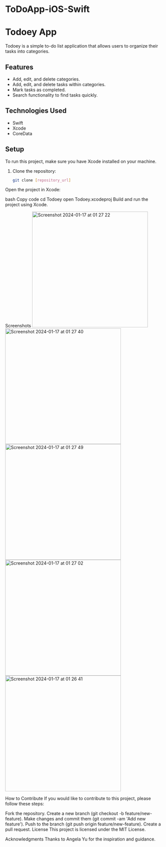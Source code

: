 # ToDoApp-iOS-Swift
# Todoey App

Todoey is a simple to-do list application that allows users to organize their tasks into categories.

## Features

- Add, edit, and delete categories.
- Add, edit, and delete tasks within categories.
- Mark tasks as completed.
- Search functionality to find tasks quickly.

## Technologies Used

- Swift
- Xcode
- CoreData

## Setup

To run this project, make sure you have Xcode installed on your machine.

1. Clone the repository:

   ```bash
   git clone [repository_url]
Open the project in Xcode:

bash
Copy code
cd Todoey
open Todoey.xcodeproj
Build and run the project using Xcode.

Screenshots
<img width="370" alt="Screenshot 2024-01-17 at 01 27 22" src="https://github.com/iuliagavrila/ToDoApp-iOS-Swift/assets/35526560/c721f338-af34-47ff-bafb-9c3f9ff1dd3e">
<img width="370" alt="Screenshot 2024-01-17 at 01 27 40" src="https://github.com/iuliagavrila/ToDoApp-iOS-Swift/assets/35526560/cbf5ca30-7c5e-4772-abc4-011ac265d9e6">
<img width="370" alt="Screenshot 2024-01-17 at 01 27 49" src="https://github.com/iuliagavrila/ToDoApp-iOS-Swift/assets/35526560/816ac3e3-5629-4280-a1be-e1dfb0632ab7">
<img width="370" alt="Screenshot 2024-01-17 at 01 27 02" src="https://github.com/iuliagavrila/ToDoApp-iOS-Swift/assets/35526560/7003a51b-324f-4bb6-849d-67bc153da181">
<img width="370" alt="Screenshot 2024-01-17 at 01 26 41" src="https://github.com/iuliagavrila/ToDoApp-iOS-Swift/assets/35526560/b864622a-0a2b-40b6-8933-07234e137610">

How to Contribute
If you would like to contribute to this project, please follow these steps:

Fork the repository.
Create a new branch (git checkout -b feature/new-feature).
Make changes and commit them (git commit -am 'Add new feature').
Push to the branch (git push origin feature/new-feature).
Create a pull request.
License
This project is licensed under the MIT License.

Acknowledgments
Thanks to Angela Yu for the inspiration and guidance.
